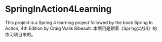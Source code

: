 # SpringInAction4Learning
This project is a Spring 4 learning project followed by the book Spring In Action, 4th Edition by Craig Walls Bibeault.
本项目是跟着《Spring实战4》的练习项目来的。
